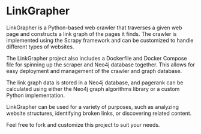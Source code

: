 # LinkGrapher

LinkGrapher is a Python-based web crawler that traverses a given web page and constructs a link graph of the pages it finds. The crawler is implemented using the Scrapy framework and can be customized to handle different types of websites.

The LinkGrapher project also includes a Dockerfile and Docker Compose file for spinning up the scraper and Neo4j database together. This allows for easy deployment and management of the crawler and graph database.

The link graph data is stored in a Neo4j database, and pagerank can be calculated using either the Neo4j graph algorithms library or a custom Python implementation.

LinkGrapher can be used for a variety of purposes, such as analyzing website structures, identifying broken links, or discovering related content.

Feel free to fork and customize this project to suit your needs.
